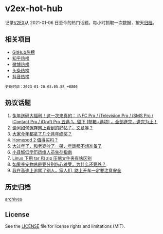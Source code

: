 # v2ex-hot-hub

 记录[V2EX](https://www.v2ex.com/)从 2021-01-06 日至今的热门话题。每小时抓取一次数据，按天[归档](archives)。
 
 ## 相关项目

- [GitHub热榜](https://github.com/lonnyzhang423/github-hot-hub)
- [知乎热榜](https://github.com/lonnyzhang423/zhihu-hot-hub)
- [微博热榜](https://github.com/lonnyzhang423/weibo-hot-hub)
- [头条热榜](https://github.com/lonnyzhang423/toutiao-hot-hub)
- [抖音热榜](https://github.com/lonnyzhang423/douyin-hot-hub)


 `更新时间：2023-01-20 03:05:58 +0800`

## 热议话题

1. [兔年送码大福利！这一次来真的： iNFC Pro / iTelevision Pro / iSMS Pro / iContact Pro / iDraft Pro 五选 1，留下 [邮箱+选项] ，全部送完，送完为止！](https://www.v2ex.com/t/909811)
1. [请问如何保存网上看到的好帖子、文章等？](https://www.v2ex.com/t/909823)
1. [大家今年都拿了几个月年终奖？](https://www.v2ex.com/t/909860)
1. [Homepod 2 值得买吗？](https://www.v2ex.com/t/909814)
1. [大过年了，和老婆吵了一架，年饭都不想准备了](https://www.v2ex.com/t/909948)
1. [小县城低学历运维人员生存指南](https://www.v2ex.com/t/909824)
1. [Linux 下用 tar 和 zip 压缩文件夹有啥区别](https://www.v2ex.com/t/909851)
1. [如果养宠物总是要分别伤心难受，为什么还要养？](https://www.v2ex.com/t/909871)
1. [我在高速上追尾了别人，家人们, 路上开车一定要注意安全](https://www.v2ex.com/t/909810)

## 历史归档

[archives](archives)

## License

See the [LICENSE](LICENSE) file for license rights and limitations (MIT).
